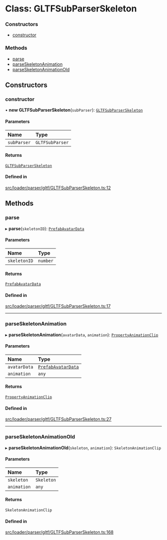 # Class: GLTFSubParserSkeleton

### Constructors

- [constructor](GLTFSubParserSkeleton.md#constructor)

### Methods

- [parse](GLTFSubParserSkeleton.md#parse)
- [parseSkeletonAnimation](GLTFSubParserSkeleton.md#parseskeletonanimation)
- [parseSkeletonAnimationOld](GLTFSubParserSkeleton.md#parseskeletonanimationold)

## Constructors

### constructor

• **new GLTFSubParserSkeleton**(`subParser`): [`GLTFSubParserSkeleton`](GLTFSubParserSkeleton.md)

#### Parameters

| Name | Type |
| :------ | :------ |
| `subParser` | `GLTFSubParser` |

#### Returns

[`GLTFSubParserSkeleton`](GLTFSubParserSkeleton.md)

#### Defined in

[src/loader/parser/gltf/GLTFSubParserSkeleton.ts:12](https://github.com/Orillusion/orillusion/blob/main/src/loader/parser/gltf/GLTFSubParserSkeleton.ts#L12)

## Methods

### parse

▸ **parse**(`skeletonID`): [`PrefabAvatarData`](PrefabAvatarData.md)

#### Parameters

| Name | Type |
| :------ | :------ |
| `skeletonID` | `number` |

#### Returns

[`PrefabAvatarData`](PrefabAvatarData.md)

#### Defined in

[src/loader/parser/gltf/GLTFSubParserSkeleton.ts:17](https://github.com/Orillusion/orillusion/blob/main/src/loader/parser/gltf/GLTFSubParserSkeleton.ts#L17)

___

### parseSkeletonAnimation

▸ **parseSkeletonAnimation**(`avatarData`, `animation`): [`PropertyAnimationClip`](PropertyAnimationClip.md)

#### Parameters

| Name | Type |
| :------ | :------ |
| `avatarData` | [`PrefabAvatarData`](PrefabAvatarData.md) |
| `animation` | `any` |

#### Returns

[`PropertyAnimationClip`](PropertyAnimationClip.md)

#### Defined in

[src/loader/parser/gltf/GLTFSubParserSkeleton.ts:27](https://github.com/Orillusion/orillusion/blob/main/src/loader/parser/gltf/GLTFSubParserSkeleton.ts#L27)

___

### parseSkeletonAnimationOld

▸ **parseSkeletonAnimationOld**(`skeleton`, `animation`): `SkeletonAnimationClip`

#### Parameters

| Name | Type |
| :------ | :------ |
| `skeleton` | `Skeleton` |
| `animation` | `any` |

#### Returns

`SkeletonAnimationClip`

#### Defined in

[src/loader/parser/gltf/GLTFSubParserSkeleton.ts:168](https://github.com/Orillusion/orillusion/blob/main/src/loader/parser/gltf/GLTFSubParserSkeleton.ts#L168)

